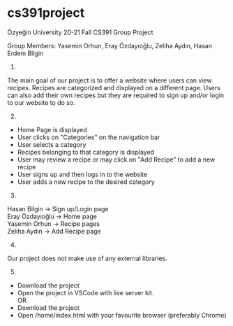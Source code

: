 # cs391project
Özyeğin University 20-21 Fall CS391 Group Project

Group Members: Yasemin Orhun, Eray Özdayıoğlu, Zeliha Aydın, Hasan Erdem Bilgin

1.
The main goal of our project is to offer a website where users can view recipes. Recipes are categorized and displayed on a different page. Users can also add their own recipes but they are required to sign up and/or login to our website to do so.

2.
- Home Page is displayed
- User clicks on "Categories" on the navigation bar
- User selects a category
- Recipes belonging to that category is displayed
- User may review a recipe or may click on "Add Recipe" to add a new recipe
- User signs up and then logs in to the website
- User adds a new recipe to the desired category

3.
Hasan Bilgin -> Sign up/Login page\
Eray Özdayıoğlu -> Home page\
Yasemin Orhun -> Recipe pages\
Zeliha Aydın -> Add Recipe page

4.
Our project does not make use of any external libraries.

5.
- Download the project
- Open the project in VSCode with live server kit.\
OR
- Download the project
- Open /home/index.html with your favourite browser (preferably Chrome)
